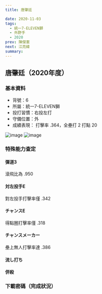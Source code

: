 ```yaml
---
title: 唐肇廷

date: 2020-11-03
tags:
  - 統一7-ELEVEN獅
  - 外野手
  - 2020
prev: 陳傑憲
next: 江亮緯
summary: 
---
```


## 唐肇廷（2020年度）

### 基本資料
- 背號：6
- 所屬：統一7-ELEVEN獅
- 投打習慣：右投左打
- 守備位置：外
- 成績表現： 打擊率 .364，全壘打 2 打點 20 

![image](https://i.imgur.com/15EPuPn.jpg)
![image](https://i.imgur.com/SH2udyX.jpg)

### 特殊能力查定
#### 彈道3
滾飛比為 .950
#### 対左投手E
對左投手打擊率僅 .342
#### チャンスE
得點圈打擊率僅 .318
#### チャンスメーカー
壘上無人打擊率達 .386
#### 流し打ち
#### 併殺

### 下載密碼（完成狀況）

